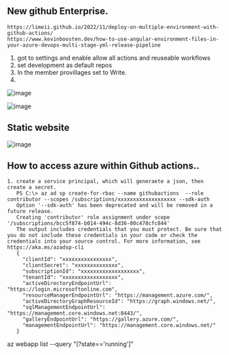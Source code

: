 ## New github Enterprise.
```
https://limeii.github.io/2022/11/deploy-on-multiple-environment-with-github-actions/
https://www.kevinboosten.dev/how-to-use-angular-environment-files-in-your-azure-devops-multi-stage-yml-release-pipeline
```
1. got to settings and enable allow all actions and reuseable workflows
2. set development as default repos
3. In the member provillages set to Write.
4. 



![image](https://github.com/jniranjanreddy/github-actions/assets/83489863/96946a01-3fec-42aa-afe6-9589840df3a0)

![image](https://github.com/jniranjanreddy/github-actions/assets/83489863/c5888df8-e553-4133-8564-d02985976a24)


## Static website
![image](https://github.com/jniranjanreddy/github-actions/assets/83489863/336c6461-bf95-4b12-b79a-4440743fa025)

## How to access azure within Github actions..
```
1. create a service principal, which will generaete a json, then create a secret.
   PS C:\> az ad sp create-for-rbac --name githubactions  --role contributor --scopes /subscriptions/xxxxxxxxxxxxxxxxxxx --sdk-auth
   Option '--sdk-auth' has been deprecated and will be removed in a future release.
   Creating 'contributor' role assignment under scope '/subscriptions/bcc5f874-b014-494c-8d36-00c478cfc844'
   The output includes credentials that you must protect. Be sure that you do not include these credentials in your code or check the credentials into your source control. For more information, see https://aka.ms/azadsp-cli
   {
     "clientId": "xxxxxxxxxxxxxxxx",
     "clientSecret": "xxxxxxxxxxxxxx",
     "subscriptionId": "xxxxxxxxxxxxxxxxxxx",
     "tenantId": "xxxxxxxxxxxxxxxxxx",
     "activeDirectoryEndpointUrl": "https://login.microsoftonline.com",
     "resourceManagerEndpointUrl": "https://management.azure.com/",
     "activeDirectoryGraphResourceId": "https://graph.windows.net/",
     "sqlManagementEndpointUrl": "https://management.core.windows.net:8443/",
     "galleryEndpointUrl": "https://gallery.azure.com/",
     "managementEndpointUrl": "https://management.core.windows.net/"
   }

```

az webapp list --query "[?state=='running']"
